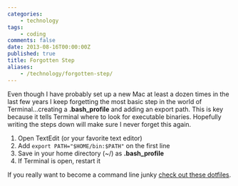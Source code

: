 ```yaml
---
categories:
    - technology
tags:
    - coding
comments: false
date: 2013-08-16T00:00:00Z
published: true
title: Forgotten Step
aliases:
    - /technology/forgotten-step/
---
```


Even though I have probably set up a new Mac at least a dozen times in the last few years I keep forgetting the most basic step in the world of Terminal...creating a **.bash_profile** and adding an export path. This is key because it tells Terminal where to look for executable binaries. Hopefully writing the steps down will make sure I never forget this again.

1. Open TextEdit (or your favorite text editor)
2. Add `export PATH="$HOME/bin:$PATH"` on the first line
3. Save in your home directory (~/) as **.bash_profile**
4. If Terminal is open, restart it

If you really want to become a command line junky [check out these dotfiles](https://github.com/mathiasbynens/dotfiles).
